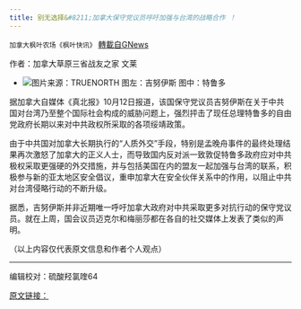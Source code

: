 ```yaml
---
title: 别无选择&#8211;加拿大保守党议员呼吁加强与台湾的战略合作 ！
---
```

`加拿大枫叶农场《枫叶快讯》` [轉載自GNews](https://gnews.org/zh-hans/1591970/)

作者：加拿大草原三省战友之家 文莱

- ![](https://assets.gnews.org/wp-content/uploads/2021/10/tldx-edited.jpg)图片来源：TRUENORTH
图左：吉努伊斯 图中：特鲁多


据加拿大自媒体《真北报》10月12日报道，该国保守党议员吉努伊斯在关于中共国对台湾乃至整个国际社会构成的威胁问题上，强烈抨击了现任总理特鲁多的自由党政府长期以来对中共政权所采取的各项绥靖政策。

由于中共国对加拿大长期执行的“人质外交”手段，特别是孟晚舟事件的最终处理结果再次激怒了加拿大的正义人士，而导致国内反对派一致敦促特鲁多政府应对中共极权采取更强硬的外交措施，并与包括美国在内的盟友一起加强与台湾的联系，积极参与新的亚太地区安全倡议，重申加拿大在安全伙伴关系中的作用，以阻止中共对台湾侵略行动的不断升级。

据悉，吉努伊斯并非近期唯一呼吁加拿大政府对中共采取更多对抗行动的保守党议员。就在上周，国会议员迈克尔和梅丽莎都在各自的社交媒体上发表了类似的声明。

（以上内容仅代表原文信息和作者个人观点）

* * *

编辑校对：硫酸羟氯喹64

[原文链接：](https://tnc.news/2021/10/12/liberals-missing-in-action-when-it-comes-to-taiwan-china-escalation-mp-genuis/)
